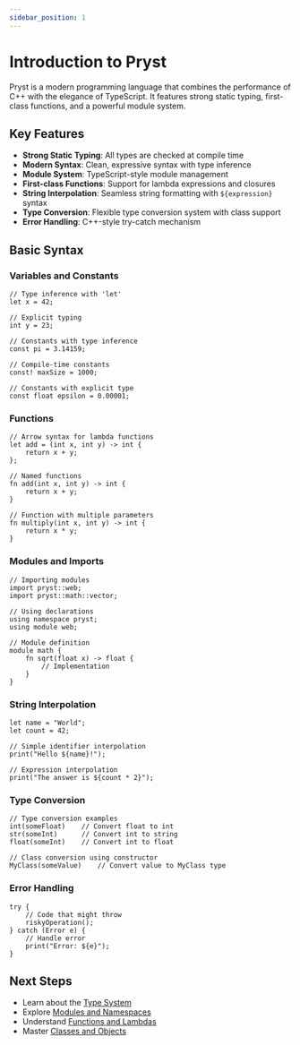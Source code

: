```yaml
---
sidebar_position: 1
---
```


# Introduction to Pryst

Pryst is a modern programming language that combines the performance of C++ with the elegance of TypeScript. It features strong static typing, first-class functions, and a powerful module system.

## Key Features

- **Strong Static Typing**: All types are checked at compile time
- **Modern Syntax**: Clean, expressive syntax with type inference
- **Module System**: TypeScript-style module management
- **First-class Functions**: Support for lambda expressions and closures
- **String Interpolation**: Seamless string formatting with `${expression}` syntax
- **Type Conversion**: Flexible type conversion system with class support
- **Error Handling**: C++-style try-catch mechanism

## Basic Syntax

### Variables and Constants

```pryst
// Type inference with 'let'
let x = 42;

// Explicit typing
int y = 23;

// Constants with type inference
const pi = 3.14159;

// Compile-time constants
const! maxSize = 1000;

// Constants with explicit type
const float epsilon = 0.00001;
```

### Functions

```pryst
// Arrow syntax for lambda functions
let add = (int x, int y) -> int {
    return x + y;
};

// Named functions
fn add(int x, int y) -> int {
    return x + y;
}

// Function with multiple parameters
fn multiply(int x, int y) -> int {
    return x * y;
}
```

### Modules and Imports

```pryst
// Importing modules
import pryst::web;
import pryst::math::vector;

// Using declarations
using namespace pryst;
using module web;

// Module definition
module math {
    fn sqrt(float x) -> float {
        // Implementation
    }
}

```

### String Interpolation

```pryst
let name = "World";
let count = 42;

// Simple identifier interpolation
print("Hello ${name}!");

// Expression interpolation
print("The answer is ${count * 2}");
```

### Type Conversion

```pryst
// Type conversion examples
int(someFloat)    // Convert float to int
str(someInt)      // Convert int to string
float(someInt)    // Convert int to float

// Class conversion using constructor
MyClass(someValue)    // Convert value to MyClass type
```

### Error Handling

```pryst
try {
    // Code that might throw
    riskyOperation();
} catch (Error e) {
    // Handle error
    print("Error: ${e}");
}
```

## Next Steps

- Learn about the [Type System](02-type-system.md)
- Explore [Modules and Namespaces](03-modules.md)
- Understand [Functions and Lambdas](04-functions.md)
- Master [Classes and Objects](05-classes.md)
